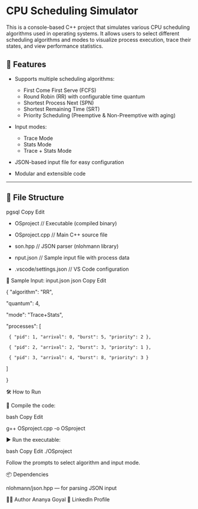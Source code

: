 # CPU Scheduling Simulator

This is a console-based C++ project that simulates various CPU scheduling algorithms used in operating systems. It allows users to select different scheduling algorithms and modes to visualize process execution, trace their states, and view performance statistics.

## 🚀 Features

- Supports multiple scheduling algorithms:
  - First Come First Serve (FCFS)
  - Round Robin (RR) with configurable time quantum
  - Shortest Process Next (SPN)
  - Shortest Remaining Time (SRT)
  - Priority Scheduling (Preemptive & Non-Preemptive with aging)
  
- Input modes:
  - Trace Mode
  - Stats Mode
  - Trace + Stats Mode

- JSON-based input file for easy configuration
- Modular and extensible code

---

## 📂 File Structure
pgsql
Copy
Edit
*  OSproject                // Executable (compiled binary)
  
*  OSproject.cpp            // Main C++ source file

*  son.hpp                  // JSON parser (nlohmann library)
  
*  nput.json                // Sample input file with process data
  
*  .vscode/settings.json    // VS Code configuration

  
🧪 Sample Input: input.json
json
Copy
Edit

{
   "algorithm": "RR",
  
   "quantum": 4,
  
   "mode": "Trace+Stats",
   
   "processes": [
   
     { "pid": 1, "arrival": 0, "burst": 5, "priority": 2 },
     
     { "pid": 2, "arrival": 2, "burst": 3, "priority": 1 },
     
     { "pid": 3, "arrival": 4, "burst": 8, "priority": 3 }
     
  ]
  
}


🛠️ How to Run

🧾 Compile the code:

bash
Copy
Edit

g++ OSproject.cpp -o OSproject

▶️ Run the executable:

bash
Copy
Edit
./OSproject

Follow the prompts to select algorithm and input mode.


📦 Dependencies

nlohmann/json.hpp — for parsing JSON input

👩‍💻 Author
Ananya Goyal
🔗 LinkedIn Profile

